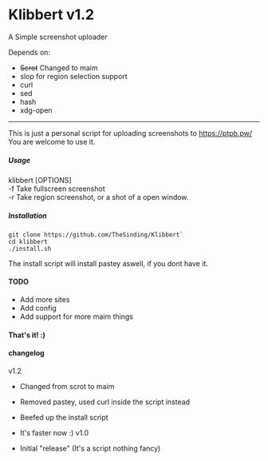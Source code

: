 # Klibbert v1.2
A Simple screenshot uploader

Depends on:
+ ~~Scrot~~ Changed to maim
+ slop for region selection support
+ curl
+ sed
+ hash
+ xdg-open

---

This is just a personal script for uploading screenshots to https://ptpb.pw/   
You are welcome to use it.

##### Usage
klibbert [OPTIONS]  
-f Take fullscreen screenshot  
-r Take region screenshot, or a shot of a open window.


##### Installation
```
git clone https://github.com/TheSinding/Klibbert`  
cd klibbert
./install.sh
```

The install script will install pastey aswell, if you dont have it.
#### TODO 
+ Add more sites 
+ Add config
+ Add support for more maim things


#### That's it! :) 


#### changelog
v1.2

+ Changed from scrot to maim
+ Removed pastey, used curl inside the script instead
+ Beefed up the install script
+ It's faster now :)
v1.0

+ Initial "release" (It's a script nothing fancy)
